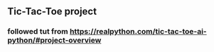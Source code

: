 ## Tic-Tac-Toe project

### followed tut from https://realpython.com/tic-tac-toe-ai-python/#project-overview